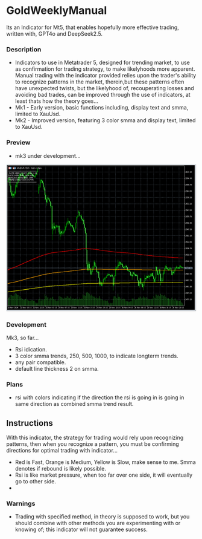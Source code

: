 # GoldWeeklyManual
Its an  Indicator for Mt5, that enables hopefully more effective trading, written with, GPT4o and DeepSeek2.5.

### Description
- Indicators to use in Metatrader 5, designed for trending market, to use as confirmation for trading strategy, to make likelyhoods more apparent. Manual trading with the indicator provided relies upon the trader's ability to recognize patterns in the market, therein,but these patterns often have unexpected twists, but the likelyhood of, recouperating losses and avoiding bad trades, can be improved through the use of indicators, at least thats how the theory goes... 
- Mk1 - Early version, basic functions including, display text and smma, limited to XauUsd.
- Mk2 - Improved version, featuring 3 color smma and display text, limited to XauUsd.

### Preview
- mk3 under development...

![indicator preview](media/preview.png)

### Development
Mk3, so far...
- Rsi idication.
- 3 color smma trends, 250, 500, 1000, to indicate longterm trends.
- any pair compatible.
- default line thickness 2 on smma.

### Plans
- rsi with colors indicating if the direction the rsi is going in is going in same direction as combined smma trend result.

## Instructions
With this indicator, the strategy for trading would rely upon recognizing patterns, then when you recognize a pattern, you must be confirming directions for optimal trading with indicator... 
- Red is Fast, Orange is Medium, Yellow is Slow, make sense to me. Smma denotes if rebound is likely possible.
- Rsi is like market pressure, when too far over one side, it will eventually go to other side.
- 

### Warnings
- Trading with specified method, in theory is supposed to work, but you should combine with other methods you are experimenting with or knowing of; this indicator will not guarantee success.
